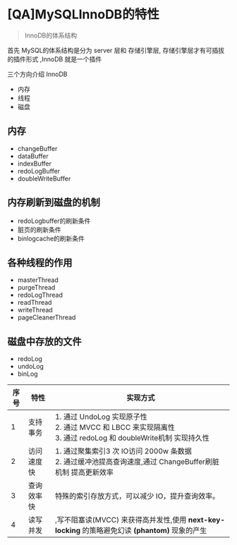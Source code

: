 # [QA]MySQLInnoDB的特性

> InnoDB的体系结构

首先 MySQL的体系结构是分为 server 层和 存储引擎层, 存储引擎层才有可插拔的插件形式 ,InnoDB 就是一个插件

三个方向介绍 InnoDB

- 内存
- 线程
- 磁盘

## 内存

- changeBuffer
- dataBuffer
- indexBuffer
- redoLogBuffer
- doubleWriteBuffer

## 内存刷新到磁盘的机制

- redoLogbuffer的刷新条件
- 脏页的刷新条件
- binlogcache的刷新条件

## 各种线程的作用

- masterThread
- purgeThread
- redoLogThread
- readThread
- writeThread
- pageCleanerThread

## 磁盘中存放的文件

- redoLog
- undoLog
- binLog

| 序号 | 特性       | 实现方式                                                     |
| ---- | ---------- | ------------------------------------------------------------ |
| 1    | 支持事务   | 1. 通过 UndoLog 实现原子性<br />2. 通过 MVCC 和 LBCC 来实现隔离性<br />3. 通过 redoLog 和 doubleWrite机制 实现持久性 |
| 2    | 访问速度快 | 1. 通过聚集索引3 次 IO访问 2000w 条数据<br />2. 通过缓冲池提高查询速度,通过 ChangeBuffer刷脏机制 提高更新效率 |
| 3    | 查询效率快 | 特殊的索引存放方式，可以减少 IO，提升查询效率。              |
| 4    | 读写并发   | ,写不阻塞读(MVCC) 来获得高并发性,使用  **next-key-locking** 的策略避免幻读 **(phantom)**  现象的产生 |

